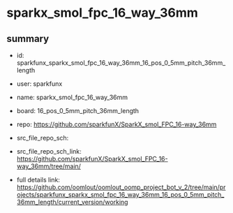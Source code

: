 # sparkx_smol_fpc_16_way_36mm
 
## summary 
* id: sparkfunx_sparkx_smol_fpc_16_way_36mm_16_pos_0_5mm_pitch_36mm_length
* user: sparkfunx
* name: sparkx_smol_fpc_16_way_36mm
* board: 16_pos_0_5mm_pitch_36mm_length
* repo: https://github.com/sparkfunX/SparkX_smol_FPC_16-way_36mm



* src_file_repo_sch: 
* src_file_repo_sch_link: https://github.com/sparkfunX/SparkX_smol_FPC_16-way_36mm/tree/main/
* full details link: https://github.com/oomlout/oomlout_oomp_project_bot_v_2/tree/main/projects/sparkfunx_sparkx_smol_fpc_16_way_36mm_16_pos_0_5mm_pitch_36mm_length/current_version/working  







